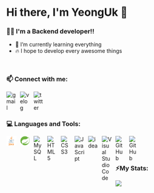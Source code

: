 <h1>
  Hi there, I'm YeongUk 👋
</h1>

### 👨‍💻 I'm a Backend developer!!

- 🌱 I’m currently learning everything
- 🔥 I hope to develop every awesome things

<br />

### 📫 Connect with me:

[<img align="left" alt="gmail" width="26px" src="https://ssl.gstatic.com/ui/v1/icons/mail/rfr/gmail.ico" style="padding-right:10px;" />][gmail]
[<img align="left" alt="velog" width="26px" src="https://static.velog.io/favicon.ico" style="padding-right:10px;" />][velog]
[<img align="left" alt="twitter" width="26px" src="https://abs.twimg.com/favicons/twitter.2.ico" style="padding-right:10px;" />][twitter]

<br />
<br />
<br />

### 💻 Languages and Tools:

<img align="left" alt="JAVA" width="26px" pointer-events="none" src="https://raw.githubusercontent.com/github/explore/5b3600551e122a3277c2c5368af2ad5725ffa9a1/topics/java/java.png" style="padding-right:10px;" />
<img align="left" alt="SPRING" width="26px" pointer-events="none" src="https://raw.githubusercontent.com/github/explore/5b3600551e122a3277c2c5368af2ad5725ffa9a1/topics/spring/spring.png" style="padding-right:10px;" />
<img align="left" alt="MySQL" width="26px" pointer-events="none" src="https://cdn.jsdelivr.net/gh/devicons/devicon/icons/mysql/mysql-original.svg" style="padding-right:10px;" />
<img align="left" alt="HTML5" width="26px" pointer-events="none" src="https://cdn.jsdelivr.net/gh/devicons/devicon/icons/html5/html5-original.svg" style="padding-right:10px;" />
<img align="left" alt="CSS3" width="26px" pointer-events="none" src="https://cdn.jsdelivr.net/gh/devicons/devicon/icons/css3/css3-original.svg" style="padding-right:10px;" />
<img align="left" alt="JavaScript" width="26px" pointer-events="none" src="https://cdn.jsdelivr.net/gh/devicons/devicon/icons/javascript/javascript-original.svg" style="padding-right:10px;" />
<img align="left" alt="idea" width="26px" pointer-events="none" src="https://www.jetbrains.com/idea/img/idea-edu.svg" style="padding-right:10px;" />
<img align="left" alt="Visual Studio Code" width="26px" pointer-events="none" src="https://cdn.jsdelivr.net/gh/devicons/devicon/icons/vscode/vscode-original.svg" style="padding-right:10px;" />

[<img align="left" alt="GitHub" width="26px" pointer-events="none" src="https://user-images.githubusercontent.com/3369400/139447912-e0f43f33-6d9f-45f8-be46-2df5bbc91289.png" style="padding-right:10px;" />](https://github.com/JYeongUk#gh-dark-mode-only)
[<img align="left" alt="GitHub" width="26px" pointer-events="none" src="https://user-images.githubusercontent.com/3369400/139448065-39a229ba-4b06-434b-bc67-616e2ed80c8f.png" style="padding-right:10px;" />](https://github.com/JYeongUk#gh-light-mode-only)

<br />
<br />
<br />

### ⚡My Stats:

<a href="#"><img src="https://github-readme-stats.vercel.app/api?username=JYeongUk&show_icons=true&hide_border=true" width="350"></a>
<br />

[gmail]: mailto:young1uk2@gmail.com
[velog]: https://velog.io/@ukukuk2
[twitter]: https://twitter.com/YeongUkJ

<!--
**alexandresanlim/alexandresanlim** is a ✨ _special_ ✨ repository because its `README.md` (this file) appears on your GitHub profile.
Here are some ideas to get you started:
- 🔭 I’m currently working on ...
- 🌱 I’m currently learning ...
- 👯 I’m looking to collaborate on ...
- 🤔 I’m looking for help with ...
- 💬 Ask me about ...
- 📫 How to reach me: ...
- 😄 Pronouns: ...
- ⚡ Fun fact: ...
-->
